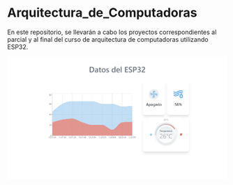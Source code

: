 # Arquitectura_de_Computadoras

En este repositorio, se llevarán a cabo los proyectos correspondientes al parcial y al final del curso de arquitectura de computadoras utilizando ESP32.

![Project](./img/mockup2.png)
